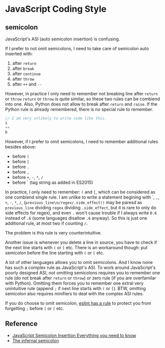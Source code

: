 JavaScript Coding Style
=======================

semicolon
---------

JavaScript's ASI (auto semicolon insertion) is confusing.

If I prefer to not omit semicolons, I need to take care of semicolon auto inserted with:

1. after `return`
2. after `break`
3. after `continue`
4. after `throw`
5. after `++` and `--`

However, in practice I only need to remember not breaking line after `return` or `throw`
`return` or `throw` is quite similar, so these two rules can be combiend into one.
Also, Python does not allow to break after `return` and `raise`.
If the Python rule is already remembered, there is no special rule to remember.

```javascript
// I am very unlikely to write code like this.
i
++
b
```

However, if I prefer to omit semicolons, I need to remember additional rules besides above:

- before `(`
- before `[`
- before `.`
- before `,`
- before `+`, `-`, `*`, `/`
- before \` (tag string as added in ES2015)

In practice, I only need to remember: `(` and `[`, which can be considered as one combiend single rule.
I am unlike to write a statement begining with \`, `,`, `+`, `-`, `*`, `/`,
(`previous_line\n/regex/.side_effect()` may be paresd as `previous_line` dividing `regex` dividing `.side_effect`,
but it is rare to only do side effects for regex),
and even `.` won't cause trouble if I always write `0.6` instead of `.6`
(some languages disallow `.6` anyway).
So this is just one additional rule,
at most two if counting `/`.

The problem is this rule is very counterintuitive.

Another issue is whenever you delete a line in source,
you have to check if the next line starts with `(` or `[` etc.
There is an workaround though: put semicolon before the line starting with `(` or `[` etc.

A lot of other languages allows you to omit semicolons.
And I know none has such a complex rule as JavaScript's ASI.
To work around JavaScript's poorly designed ASI,
not omitting semicolons requires you to remember one rule
(do not break after `return` or `throw`)
or zero rule (if you are overfamilar with Python).
Omitting them forces you to remember one extral very unintuitive rule
(append `;` if next line starts with `(` or `[`).
BTW, omitting semicolon also requires minifiers to deal with the complex ASI rules.

If you do choose to omit semicolon,
[eslint has a rule][eslint] to protect you from forgetting `;` before `(` or `[` etc.

[eslint]: https://eslint.org/docs/rules/no-unexpected-multiline

Reference
---------

- [JavaScript Semicolon Insertion Everything you need to know][inimino]
- [The infernal semicolon][brendaneich]

[inimino]: http://inimino.org/~inimino/blog/javascript_semicolons
[brendaneich]: https://brendaneich.com/2012/04/the-infernal-semicolon/
